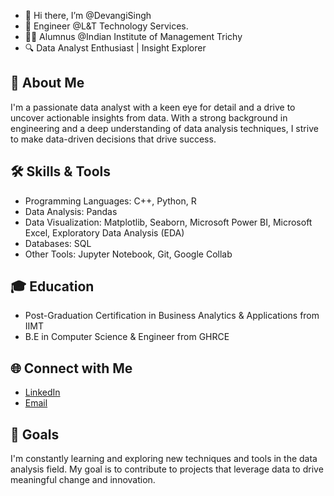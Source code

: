 - 👋 Hi there, I’m @DevangiSingh
- 🏢 Engineer @L&T Technology Services.
- 👩‍🎓 Alumnus @Indian Institute of Management Trichy
- 🔍 Data Analyst Enthusiast | Insight Explorer

## 🌟 About Me
I'm a passionate data analyst with a keen eye for detail and a drive to uncover actionable insights from data. With a strong background in engineering and a deep understanding of data analysis techniques, I strive to make data-driven decisions that drive success.

## 🛠 Skills & Tools
- Programming Languages: C++, Python, R
- Data Analysis: Pandas
- Data Visualization: Matplotlib, Seaborn, Microsoft Power BI, Microsoft Excel, Exploratory Data Analysis (EDA)
- Databases: SQL
- Other Tools: Jupyter Notebook, Git, Google Collab

## 🎓 Education
- Post-Graduation Certification in Business Analytics & Applications from IIMT
- B.E in Computer Science & Engineer from GHRCE

## 🌐 Connect with Me
- [LinkedIn](www.linkedin.com/in/devangi-singh-b53743181)
- [Email](devangibsingh@gmail.com)

## 🚀 Goals
I'm constantly learning and exploring new techniques and tools in the data analysis field. My goal is to contribute to projects that leverage data to drive meaningful change and innovation.

<!---
devangisingh/devangisingh is a ✨ special ✨ repository because its `README.md` (this file) appears on your GitHub profile.
You can click the Preview link to take a look at your changes.
--->
